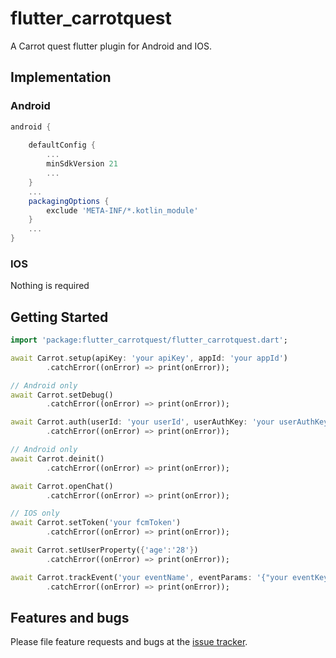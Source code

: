 # flutter_carrotquest

A Carrot quest flutter plugin for Android and IOS.

## Implementation

### Android

```gradle
android {
    
    defaultConfig {
        ...
        minSdkVersion 21
        ...
    }
    ...
    packagingOptions {
        exclude 'META-INF/*.kotlin_module'
    }
    ...
}
```

### IOS

Nothing is required

## Getting Started

```dart
import 'package:flutter_carrotquest/flutter_carrotquest.dart';
```

```dart
await Carrot.setup(apiKey: 'your apiKey', appId: 'your appId')
        .catchError((onError) => print(onError));
```

```dart
// Android only
await Carrot.setDebug()
        .catchError((onError) => print(onError));
```

```dart
await Carrot.auth(userId: 'your userId', userAuthKey: 'your userAuthKey')
        .catchError((onError) => print(onError));
```

```dart
// Android only
await Carrot.deinit()
        .catchError((onError) => print(onError));
```

```dart
await Carrot.openChat()
        .catchError((onError) => print(onError));
```

```dart
// IOS only
await Carrot.setToken('your fcmToken')
        .catchError((onError) => print(onError));
```

```dart
await Carrot.setUserProperty({'age':'28'})
        .catchError((onError) => print(onError));
```

```dart
await Carrot.trackEvent('your eventName', eventParams: '{"your eventKey":"your eventValue"}')
        .catchError((onError) => print(onError));
```

## Features and bugs

Please file feature requests and bugs at the [issue tracker][tracker].

[tracker]: https://gitlab.com/dipdev.studio/open-source/flutter/flutter_carrotquest/-/issues
